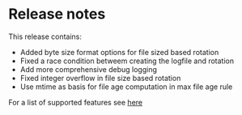 # Release notes

This release contains:

* Added byte size format options for file sized based rotation
* Fixed a race condition betweem creating the logfile and rotation
* Add more comprehensive debug logging
* Fixed integer overflow in file size based rotation
* Use mtime as basis for file age computation in max file age rule

For a list of supported features see [here](https://github.com/mojumi-alt/rotee/blob/master/README.md)
